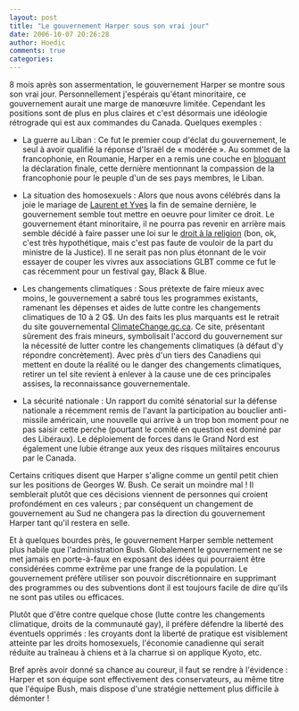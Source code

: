 ```yaml
---
layout: post
title: "Le gouvernement Harper sous son vrai jour"
date: 2006-10-07 20:26:28
author: Hoedic
comments: true
categories: 
---
```



8 mois après son assermentation, le gouvernement Harper se montre sous son vrai jour. Personnellement j'espérais qu'étant minoritaire, ce gouvernement aurait une marge de manœuvre limitée. Cependant les positions sont de plus en plus claires et c'est désormais une idéologie rétrograde qui est aux commandes du Canada. Quelques exemples :

-  La guerre au Liban : Ce fut le premier coup d'éclat du gouvernement, le seul à avoir qualifié la réponse d'Israël de « modérée ». Au sommet de la francophonie, en Roumanie, Harper en a remis une couche en [bloquant](http://www.cyberpresse.ca/article/20060929/CPACTUALITES/60929072/1019/CPACTUALITES) la déclaration finale, cette dernière mentionnant la compassion de la francophonie pour le peuple d'un de ses pays membres, le Liban.

-  La situation des homosexuels : Alors que nous avons célébrés dans la joie le mariage de [Laurent et Yves](http://embruns.net/logbook/2006/10/01.html#004131) la fin de semaine dernière, le gouvernement semble tout mettre en oeuvre pour limiter ce droit. Le gouvernement étant minoritaire, il ne pourra pas revenir en arrière mais semble décidé à faire passer une loi sur le [droit à la religion](http://www.cyberpresse.ca/article/20061006/CPOPINIONS/610060757/6177/CPOPINIONS) (bon, ok, c'est très hypothétique, mais c'est pas faute de vouloir de la part du ministre de la Justice). Il ne serait pas non plus étonnant de le voir essayer de couper les vivres aux associations GLBT comme ce fut le cas récemment pour un festival gay, Black & Blue.

-  Les changements climatiques : Sous prétexte de faire mieux avec moins, le gouvernement a sabré tous les programmes existants, ramenant les dépenses et aides de lutte contre les changements climatiques de 10 à 2 G$. Un des faits les plus marquants est le retrait du site gouvernemental [ClimateChange.gc.ca](http://climatechange.gc.ca/). Ce site, présentant sûrement des frais mineurs, symbolisait l'accord du gouvernement sur la nécessité de lutter contre les changements climatiques (à défaut d'y répondre concrètement). Avec près d'un tiers des Canadiens qui mettent en doute la réalité ou le danger des changements climatiques, retirer un tel site revient à enlever à la cause une de ces principales assises, la reconnaissance gouvernementale.

-  La sécurité nationale : Un rapport du comité sénatorial sur la défense nationale a récemment remis de l'avant la participation au bouclier anti-missile américain, une nouvelle qui arrive à un trop bon moment pour ne pas saisir cette perche (pourtant le comité en question est dominé par des Libéraux). Le déploiement de forces dans le Grand Nord est également une lubie étrange aux yeux des risques militaires encourus par le Canada.

Certains critiques disent que Harper s'aligne comme un gentil petit chien sur les positions de Georges W. Bush. Ce serait un moindre mal ! Il semblerait plutôt que ces décisions viennent de personnes qui croient profondément en ces valeurs ; par conséquent un changement de gouvernement au Sud ne changera pas la direction du gouvernement Harper tant qu'il restera en selle.

Et à quelques bourdes près, le gouvernement Harper semble nettement plus habile que l'administration Bush. Globalement le gouvernement ne se met jamais en porte-à-faux en exposant des idées qui pourraient être considérées comme extrême par une frange de la population. Le gouvernement préfère utiliser son pouvoir discrétionnaire en supprimant des programmes ou des subventions dont il est toujours facile de dire qu'ils ne sont pas utiles ou efficaces.

Plutôt que d'être contre quelque chose (lutte contre les changements climatique, droits de la communauté gay), il préfère défendre la liberté des éventuels opprimés : les croyants dont la liberté de pratique est visiblement atteinte par les droits homosexuels, l'économie canadienne qui serait réduite au traîneau à chiens et à la charrue si on applique Kyoto, etc.

Bref après avoir donné sa chance au coureur, il faut se rendre à l'évidence : Harper et son équipe sont effectivement des conservateurs, au même titre que l'équipe Bush, mais dispose d'une stratégie nettement plus difficile à démonter !